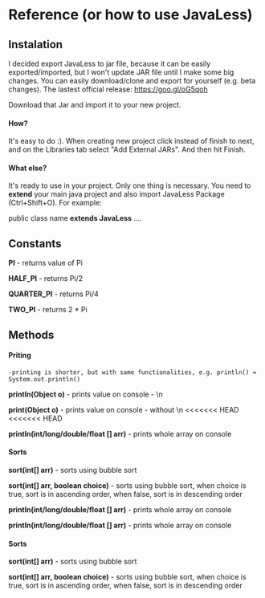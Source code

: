 # Reference (or how to use JavaLess)


## Instalation
I decided export JavaLess to jar file, because it can be easily exported/imported, but I won't update JAR file until I make some big changes. You can easily download/clone and export for yourself (e.g. beta changes).
The lastest official release: https://goo.gl/oG5qoh

Download that Jar and import it to your new project.
#### How?
It's easy to do :). When creating new project click instead of finish to next, and on the Libraries tab select "Add External JARs". And then hit Finish.

#### What else?
It's ready to use in your project. Only one thing is necessary. You need to **extend** your main java project and also import JavaLess Package (Ctrl+Shift+O).
For example: 

public class name **extends JavaLess** .... 

## Constants
**PI** - returns value of Pi

**HALF_PI** - returns Pi/2

**QUARTER_PI** - returns Pi/4

**TWO_PI** - returns 2 * Pi

## Methods

#### Priting
	-printing is shorter, but with same functionalities, e.g. println() = System.out.println()

**println(Object o)** - prints value on console - \n

**print(Object o)** - prints value on console - without \n
<<<<<<< HEAD
<<<<<<< HEAD

**println(int/long/double/float [] arr)** - prints whole array on console

#### Sorts
**sort(int[] arr)** - sorts using bubble sort

**sort(int[] arr, boolean choice)** - sorts using bubble sort, when choice is true, sort is in ascending order, when false, sort is in descending order

**println(int/long/double/float [] arr)** - prints whole array on console

**println(int/long/double/float [] arr)** - prints whole array on console

#### Sorts
**sort(int[] arr)** - sorts using bubble sort

**sort(int[] arr, boolean choice)** - sorts using bubble sort, when choice is true, sort is in ascending order, when false, sort is in descending order
